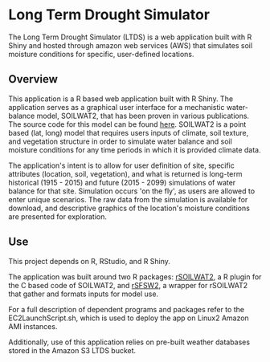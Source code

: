 # Long Term Drought Simulator

The Long Term Drought Simulator (LTDS) is a web application built with R Shiny and hosted through amazon web services (AWS) that simulates soil moisture conditions for specific, user-defined locations.

## Overview

This application is a R based web application built with R Shiny. The application serves as a graphical user interface for a mechanistic water-balance model, SOILWAT2, that has been proven in various publications. The source code for this model can be found [here](https://github.com/DrylandEcology/SOILWAT2). SOILWAT2 is a point based (lat, long) model that requires users inputs of climate, soil texture, and vegetation structure in order to simulate water balance and soil moisture conditions for any time periods in which it is provided climate data.

The application's intent is to allow for user definition of site, specific attributes (location, soil, vegetation), and what is returned is long-term historical (1915 - 2015) and future (2015 - 2099) simulations of water balance for that site. Simulation occurs 'on the fly', as users are allowed to enter unique scenarios. The raw data from the simulation is available for download, and descriptive graphics of the location's moisture conditions are presented for exploration.


## Use

This project depends on R, RStudio, and R Shiny.

The application was built around two R packages: [rSOILWAT2](https://github.com/DrylandEcology/rSOILWAT2), a R plugin for the C based code of SOILWAT2, and [rSFSW2](https://github.com/DrylandEcology/rSFSW2), a wrapper for rSOILWAT2 that gather and formats inputs for model use.

For a full description of dependent programs and packages refer to the EC2LaunchScript.sh, which is used to deploy the app on Linux2 Amazon AMI instances.

Additionally, use of this application relies on pre-built weather databases stored in the Amazon S3 LTDS bucket.
